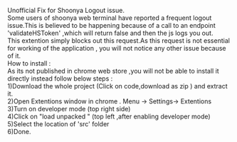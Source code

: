 Unofficial Fix for Shoonya Logout issue.  
Some users of shoonya web terminal have reported a frequent logout issue.This is believed to be happening because of a call to an endpoint 'validateHSToken' ,which will return false and then the js logs you out.  
This extention simply blocks out this request.As this request is not essential for working of the application , you will not notice any other issue because of it.  
How to install :  
As its not published in chrome web store ,you will not be able to install it directly instead follow below steps :   
1)Download the whole project (Click on code,download as zip ) and extract it.  
2)Open Extentions window in chrome . Menu -> Settings-> Extentions  
3)Turn on developer mode (top right side)  
4)Click on "load unpacked " (top left ,after enabling developer mode)  
5)Select the location of 'src' folder  
6)Done.  
